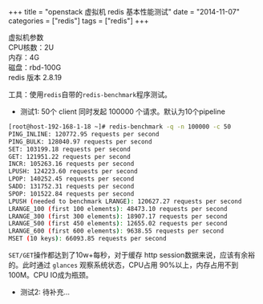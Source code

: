 +++
title = "openstack 虚拟机 redis 基本性能测试"
date = "2014-11-07"
categories = ["redis"]
tags = ["redis"]
+++

虚拟机参数  
CPU核数：2U  
内存：4G  
磁盘：rbd-100G  
redis 版本 2.8.19  

工具：使用`redis`自带的`redis-benchmark`程序测试。

* 测试1: 50个 client 同时发起 100000 个请求。默认为10个pipeline

```bash
[root@host-192-168-1-18 ~]# redis-benchmark -q -n 100000 -c 50
PING_INLINE: 120772.95 requests per second
PING_BULK: 128040.97 requests per second
SET: 103199.18 requests per second
GET: 121951.22 requests per second
INCR: 105263.16 requests per second
LPUSH: 124223.60 requests per second
LPOP: 140252.45 requests per second
SADD: 131752.31 requests per second
SPOP: 101522.84 requests per second
LPUSH (needed to benchmark LRANGE): 120627.27 requests per second
LRANGE_100 (first 100 elements): 48473.10 requests per second
LRANGE_300 (first 300 elements): 18907.17 requests per second
LRANGE_500 (first 450 elements): 12655.02 requests per second
LRANGE_600 (first 600 elements): 9638.55 requests per second
MSET (10 keys): 66093.85 requests per second
```
`SET/GET`操作都达到了10w+每秒，对于缓存 http session数据来说，应该有余裕的。此时通过 `glances` 观察系统状态，CPU占用 90%以上，内存占用不到100M。CPU IO成为瓶颈。

* 测试2: 待补充...


